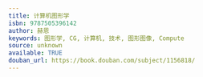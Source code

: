 ```yaml
---
title: 计算机图形学
isbn: 9787505396142
author: 赫恩
keywords: 图形学, CG, 计算机, 技术, 图形图像, Compute
source: unknown
available: TRUE
douban_url: https://book.douban.com/subject/1156818/
---
```

